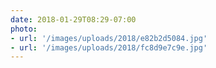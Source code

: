 ```yaml
---
date: 2018-01-29T08:29-07:00
photo:
- url: '/images/uploads/2018/e82b2d5084.jpg'
- url: '/images/uploads/2018/fc8d9e7c9e.jpg'
---
```


